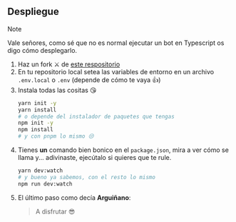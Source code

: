 ## Despliegue
> [!NOTE]
> Vale señores, como sé que no es normal ejecutar un bot en Typescript os digo cómo desplegarlo.

1. Haz un fork ⚔️ de [este respositorio]("https://github.com/Jotis1/yorubot/pulls")
2. En tu repositorio local setea las variables de entorno en un archivo `.env.local` o `.env` (depende de cómo te vaya 👍)
3. Instala todas las cositas 😘
    ```bash
    yarn init -y
    yarn install
    # o depende del instalador de paquetes que tengas
    npm init -y
    npm install
    # y con pnpm lo mismo 😒
    ```
4. Tienes **un** comando bien bonico en el `package.json`, mira a ver cómo se llama y... adivinaste, ejecútalo si quieres que te rule.
    ```bash
    yarn dev:watch
    # y bueno ya sabemos, con el resto lo mismo
    npm run dev:watch
    ```
5. El último paso como decía **Arguiñano**: 
    > A disfrutar 😎